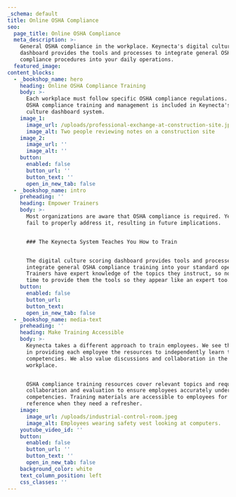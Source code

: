 ```yaml
---
_schema: default
title: Online OSHA Compliance
seo:
  page_title: Online OSHA Compliance
  meta_description: >-
    General OSHA compliance in the workplace. Keynecta's digital culture scoring
    dashboard provides the tools and processes to integrate general OSHA
    compliance procedures into your daily operations. 
  featured_image:
content_blocks:
  - _bookshop_name: hero
    heading: Online OSHA Compliance Training
    body: >-
      Each workplace must follow specific OSHA compliance regulations. General
      OSHA compliance training and management is included in Keynecta's safety
      culture dashboard system.
    image_1:
      image_url: /uploads/professional-exchange-at-construction-site.jpeg
      image_alt: Two people reviewing notes on a construction site
    image_2:
      image_url: ''
      image_alt: ''
    button:
      enabled: false
      button_url: ''
      button_text: ''
      open_in_new_tab: false
  - _bookshop_name: intro
    preheading: ''
    heading: Empower Trainers
    body: >-
      Most organizations are aware that OSHA compliance is required. Yet many
      fail to properly address it, resulting in future implications.


      ### The Keynecta System Teaches You How to Train


      The digital culture scoring dashboard provides tools and processes to
      integrate general OSHA compliance training into your standard operations.
      Trainers have expert knowledge of the topics they instruct, so now it's
      time to provide them the tools so they appear like an expert too.
    button:
      enabled: false
      button_url:
      button_text:
      open_in_new_tab: false
  - _bookshop_name: media-text
    preheading: ''
    heading: Make Training Accessible
    body: >-
      Keynecta takes a different approach to train employees. We see the value
      in providing each employee the resources to independently learn training
      competencies. We also value discussions and collaboration in the
      workplace.


      OSHA compliance training resources cover relevant topics and require
      collaboration and evaluation to ensure employees accurately understand all
      competencies. Training materials are accessible to employees for future
      reference when they need a refresher.
    image:
      image_url: /uploads/industrial-control-room.jpeg
      image_alt: Employees wearing safety vest looking at computers.
    youtube_video_id: ''
    button:
      enabled: false
      button_url: ''
      button_text: ''
      open_in_new_tab: false
    background_color: white
    text_column_position: left
    css_classes: ''
---
```

